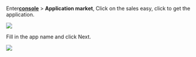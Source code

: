 <IntegrationDetailCard :title="`Create an app in ${$localeConfig.brandName}`">

Enter[**console**](https://console.authing.cn) > **Application market**, Click on the sales easy, click to get the application.

![](~@imagesZhCn/integration/xiaoshouyi/1-1.png)

Fill in the app name and click Next.

![](~@imagesZhCn/integration/xiaoshouyi/1-2.png)

</IntegrationDetailCard>
